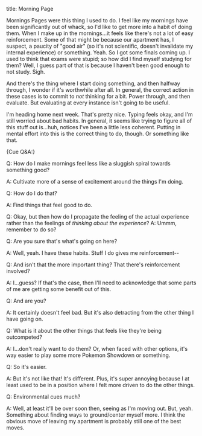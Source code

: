 title: Morning Page

Mornings Pages were this thing I used to do. I feel like my mornings have been significantly out of whack, so I'd like to get more into a habit of doing them. When I make up in the mornings...it feels like there's not a lot of easy reinforcement. Some of that might be because our apartment has, I suspect, a paucity of "good air" (so it's not scientific, doesn't invalidate my internal experience) or something. Yeah. So I got some finals coming up. I used to think that exams were stupid; so how did I find myself studying for them? Well, I guess part of that is because I haven't been good enough to not study. Sigh. 

And there's the thing where I start doing something, and then halfway through, I wonder if it's worthwhile after all. In general, the correct action in these cases is to commit to *not* thinking for a bit. Power through, and then evaluate. But evaluating at every instance isn't going to be useful.

I'm heading home next week. That's pretty nice. Typing feels okay, and I'm still worried about bad habits. In general, it seems like trying to figure all of this stuff out is...huh, notices I've been a little less coherent. Putting in mental effort into this is the correct thing to do, though. Or something like that.

{Cue Q&A:}

Q: How do I make mornings feel less like a sluggish spiral towards something good?

A: Cultivate more of a sense of excitement around the things I'm doing.

Q: How do I do that?

A: Find things that feel good to do.

Q: Okay, but then how do I propagate the feeling of the actual
 experience rather than the feelings of *thinking about the experience*?
A: Ummm, remember to do so?

Q: Are you sure that's what's going on here?

A: Well, yeah. I have these habits. Stuff I do gives me reinforcement--

Q: And isn't that the more important thing? That there's reinforcement involved?

A: I...guess? If that's the case, then I'll need to acknowledge that some parts of me are getting some benefit out of this.

Q: And are you?

A: It certainly doesn't feel bad. But it's also detracting from the other thing I have going on.

Q: What is it about the other things that feels like they're being outcompeted?

A: I...don't really want to do them? Or, when faced with other options, it's way easier to play some more Pokemon Showdown or something.

Q: So it's easier.

A: But it's not like that! It's different. Plus, it's super annoying because I at least used to be in a position where I felt more driven to do the other things.

Q: Environmental cues much?

A: Well, at least it'll be over soon then, seeing as I'm moving out. But, yeah. Something about finding ways to ground/center myself more. I think the obvious move of leaving my apartment is probably still one of the best moves.